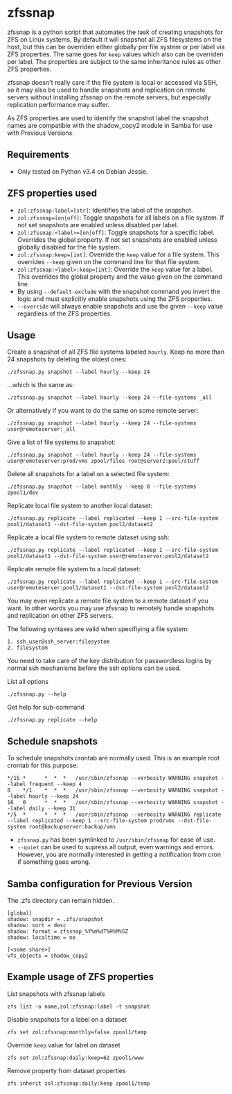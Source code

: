 # zfssnap
zfssnap is a python script that automates the task of creating snapshots
for ZFS on Linux systems. By default it will snapshot all ZFS filesystems on
the host, but this can be overriden either globally per file system or per 
label via ZFS properties.
The same goes for `keep` values which also can be overriden per
label. The properties are subject to the same inheritance rules as other
ZFS properties.

zfssnap doesn't really care if the file system is local or accessed via SSH,
so it may also be used to handle snapshots and replication on remote servers
without installing zfssnap on the remote servers, but especially replication 
performance may suffer.

As ZFS properties are used to identify the snapshot label the snapshot names
are compatible with the shadow_copy2 module in Samba for use with
Previous Versions.

## Requirements
* Only tested on Python v3.4 on Debian Jessie.

## ZFS properties used
* `zol:zfssnap:label=[str]`: Identifies the label of the snapshot.
* `zol:zfssnap=[on|off]`: Toggle snapshots for all labels on a file
  system. If not set snapshots are enabled unless disabled per label.
* `zol:zfssnap:<label>=[on|off]`: Toggle snapshots for a specific label.
  Overrides the global property. If not set snapshots are enabled unless
  globally disabled for the file system.
* `zol:zfssnap:keep=[int]`: Override the `keep` value for a file system.
  This overrides `--keep` given on the command line for that file system.
* `zol:zfssnap:<label>:keep=[int]`: Override the `keep` value for a label.
  This overrides the global property and the value given on the command line.
* By using `--default-exclude` with the snapshot command you invert the logic
  and must explicitly enable snapshots using the ZFS properties. 
* `--override` will always enable snapshots and use the given `--keep` value
  regardless of the ZFS properties.

## Usage
Create a snapshot of all ZFS file systems labeled `hourly`. Keep no more than 24
snapshots by deleting the oldest ones:

    ./zfssnap.py snapshot --label hourly --keep 24
...which is the same as:

    ./zfssnap.py snapshot --label hourly --keep 24 --file-systems _all
Or alternatively if you want to do the same on some remote server:

    ./zfssnap.py snapshot --label hourly --keep 24 --file-systems user@remoteserver:_all
Give a list of file systems to snapshot:

    ./zfssnap.py snapshot --label hourly --keep 24 --file-systems user@remoteserver:prod/vms zpool/files root@server2:pool/stuff
Delete all snapshots for a label on a selected file system:

    ./zfssnap.py snapshot --label monthly --keep 0 --file-systems zpool1/dev
Replicate local file system to another local dataset:

    ./zfssnap.py replicate --label replicated --keep 1 --src-file-system pool1/dataset1 --dst-file-system pool2/dataset2
Replicate a local file system to remote dataset using ssh:

    ./zfssnap.py replicate --label replicated --keep 1 --src-file-system pool1/dataset1 --dst-file-system user@remoteserver:pool2/dataset2
Replicate remote file system to a local dataset:

    ./zfssnap.py replicate --label replicated --keep 1 --src-file-system user@remoteserver:pool1/dataset1 --dst-file-system pool2/dataset2
You may even replicate a remote file system to a remote dataset if you want.
In other words you may use zfssnap to remotely handle snapshots and replication
on other ZFS servers.

The following syntaxes are valid when specifiying a file system:

    1. ssh_user@ssh_server:filesystem
    2. filesystem

You need to take care of the key distribution for passwordless logins by normal
ssh mechanisms before the ssh options can be used.

List all options

    ./zfssnap.py --help
Get help for sub-command

    ./zfssnap.py replicate --help

## Schedule snapshots
To schedule snapshots crontab are normally used. This is an example root
crontab for this purpose:

    */15 *      *  *  *   /usr/sbin/zfssnap --verbosity WARNING snapshot --label frequent --keep 4
    8    */1    *  *  *   /usr/sbin/zfssnap --verbosity WARNING snapshot --label hourly --keep 24
    16   0      *  *  *   /usr/sbin/zfssnap --verbosity WARNING snapshot --label daily --keep 31
    */5  *      *  *  *   /usr/sbin/zfssnap --verbosity WARNING replicate --label replicated --keep 1 --src-file-system prod/vms --dst-file-system root@backupserver:backup/vms

* `zfssnap.py` has been symlinked to `/usr/sbin/zfssnap` for ease of use.
* `--quiet` can be used to supress all output, even warnings and errors.
  However, you are normally interested in getting a notification from cron if 
  something goes wrong.

## Samba configuration for Previous Version
The .zfs directory can remain hidden.

    [global]
    shadow: snapdir = .zfs/snapshot
    shadow: sort = desc
    shadow: format = zfssnap_%Y%m%dT%H%M%SZ
    shadow: localtime = no

    [<some share>]
    vfs_objects = shadow_copy2

## Example usage of ZFS properties
List snapshots with zfssnap labels

    zfs list -o name,zol:zfssnap:label -t snapshot
Disable snapshots for a label on a dataset

    zfs set zol:zfssnap:monthly=false zpool1/temp
Override `keep` value for label on dataset

    zfs set zol:zfssnap:daily:keep=62 zpool1/www
Remove property from dataset properties

    zfs inherit zol:zfssnap:daily:keep zpool1/temp
